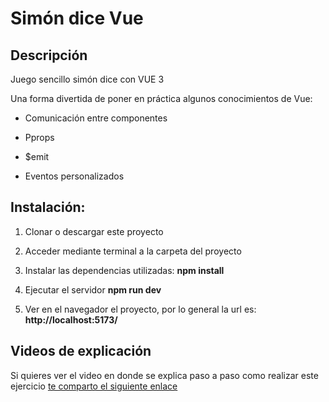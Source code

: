 # Simón dice Vue

## Descripción
Juego sencillo simón dice con VUE 3

Una forma divertida de poner en práctica algunos conocimientos de Vue:

-  Comunicación entre componentes

-  Pprops

- $emit

- Eventos personalizados



## Instalación:

1) Clonar o descargar este proyecto

2) Acceder mediante terminal a la carpeta del proyecto

3) Instalar las dependencias utilizadas:  <b>npm install</b>

4) Ejecutar el servidor <b>npm run dev</b>

5) Ver en el navegador el proyecto, por lo general la url es: <b>http://localhost:5173/</b>

## Videos de explicación

Si quieres ver el video en donde se explica paso a paso como realizar este ejercicio [te comparto el siguiente enlace](https://youtu.be/SUFFx5QqVco)
